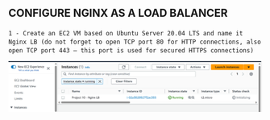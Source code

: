 ## CONFIGURE NGINX AS A LOAD BALANCER

`1 - Create an EC2 VM based on Ubuntu Server 20.04 LTS and name it Nginx LB (do not forget to open TCP port 80 for HTTP connections, also open TCP port 443 – this port is used for secured HTTPS connections)`

![Created-Nginx-Server](./Images/Created-Nginx-Server.png)